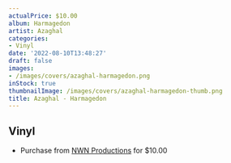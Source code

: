 ```yaml
---
actualPrice: $10.00
album: Harmagedon
artist: Azaghal
categories:
- Vinyl
date: '2022-08-10T13:48:27'
draft: false
images:
- /images/covers/azaghal-harmagedon.png
inStock: true
thumbnailImage: /images/covers/azaghal-harmagedon-thumb.png
title: Azaghal - Harmagedon
---
```


## Vinyl
* Purchase from [NWN Productions](http://shop.nwnprod.com/index.php?route=product/product&path=76&product_id=26236&sort=pd.name&order=ASC) for $10.00
